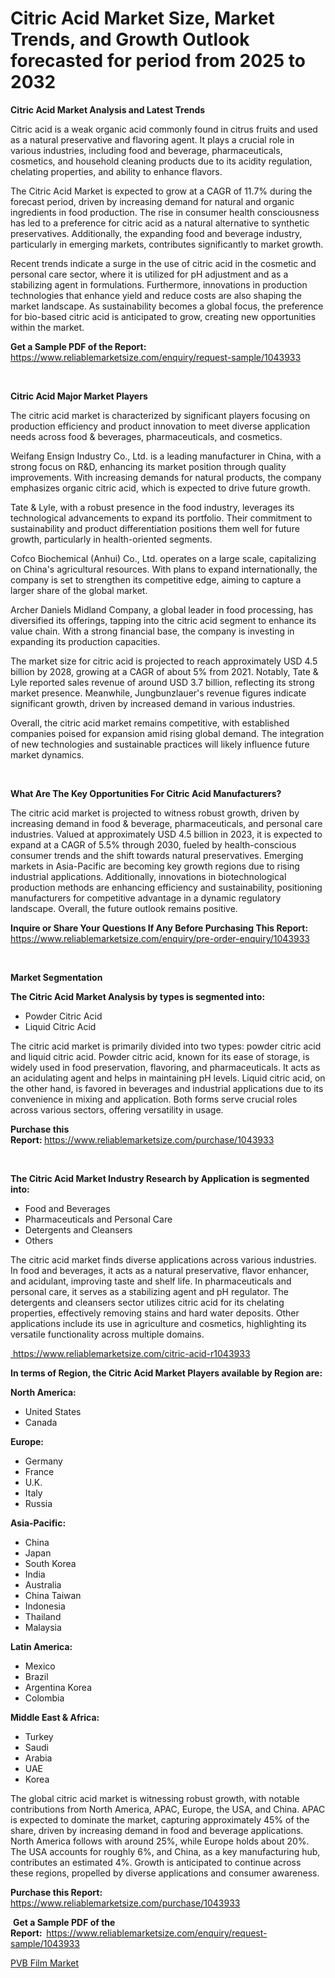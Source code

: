 <p><h1>Citric Acid Market Size, Market Trends, and Growth Outlook forecasted for period from 2025 to 2032</h1></p><p><strong>Citric Acid Market Analysis and Latest Trends</strong></p>
<p><p>Citric acid is a weak organic acid commonly found in citrus fruits and used as a natural preservative and flavoring agent. It plays a crucial role in various industries, including food and beverage, pharmaceuticals, cosmetics, and household cleaning products due to its acidity regulation, chelating properties, and ability to enhance flavors.</p><p>The Citric Acid Market is expected to grow at a CAGR of 11.7% during the forecast period, driven by increasing demand for natural and organic ingredients in food production. The rise in consumer health consciousness has led to a preference for citric acid as a natural alternative to synthetic preservatives. Additionally, the expanding food and beverage industry, particularly in emerging markets, contributes significantly to market growth.</p><p>Recent trends indicate a surge in the use of citric acid in the cosmetic and personal care sector, where it is utilized for pH adjustment and as a stabilizing agent in formulations. Furthermore, innovations in production technologies that enhance yield and reduce costs are also shaping the market landscape. As sustainability becomes a global focus, the preference for bio-based citric acid is anticipated to grow, creating new opportunities within the market.</p></p>
<p><strong>Get a Sample PDF of the Report:&nbsp;</strong> <a href="https://www.reliablemarketsize.com/enquiry/request-sample/1043933?utm_campaign=2626&utm_medium=2&utm_source=Github&utm_content=ia&utm_term=01042025&utm_id=citric-acid">https://www.reliablemarketsize.com/enquiry/request-sample/1043933</a></p>
<p>&nbsp;</p>
<p><strong>Citric Acid Major Market Players</strong></p>
<p><p>The citric acid market is characterized by significant players focusing on production efficiency and product innovation to meet diverse application needs across food & beverages, pharmaceuticals, and cosmetics. </p><p>Weifang Ensign Industry Co., Ltd. is a leading manufacturer in China, with a strong focus on R&D, enhancing its market position through quality improvements. With increasing demands for natural products, the company emphasizes organic citric acid, which is expected to drive future growth.</p><p>Tate & Lyle, with a robust presence in the food industry, leverages its technological advancements to expand its portfolio. Their commitment to sustainability and product differentiation positions them well for future growth, particularly in health-oriented segments.</p><p>Cofco Biochemical (Anhui) Co., Ltd. operates on a large scale, capitalizing on China's agricultural resources. With plans to expand internationally, the company is set to strengthen its competitive edge, aiming to capture a larger share of the global market.</p><p>Archer Daniels Midland Company, a global leader in food processing, has diversified its offerings, tapping into the citric acid segment to enhance its value chain. With a strong financial base, the company is investing in expanding its production capacities.</p><p>The market size for citric acid is projected to reach approximately USD 4.5 billion by 2028, growing at a CAGR of about 5% from 2021. Notably, Tate & Lyle reported sales revenue of around USD 3.7 billion, reflecting its strong market presence. Meanwhile, Jungbunzlauer's revenue figures indicate significant growth, driven by increased demand in various industries.</p><p>Overall, the citric acid market remains competitive, with established companies poised for expansion amid rising global demand. The integration of new technologies and sustainable practices will likely influence future market dynamics.</p></p>
<p>&nbsp;</p>
<p><strong>What Are The Key Opportunities For Citric Acid Manufacturers?</strong></p>
<p><p>The citric acid market is projected to witness robust growth, driven by increasing demand in food & beverage, pharmaceuticals, and personal care industries. Valued at approximately USD 4.5 billion in 2023, it is expected to expand at a CAGR of 5.5% through 2030, fueled by health-conscious consumer trends and the shift towards natural preservatives. Emerging markets in Asia-Pacific are becoming key growth regions due to rising industrial applications. Additionally, innovations in biotechnological production methods are enhancing efficiency and sustainability, positioning manufacturers for competitive advantage in a dynamic regulatory landscape. Overall, the future outlook remains positive.</p></p>
<p><strong>Inquire or Share Your Questions If Any Before Purchasing This Report:</strong> <a href="https://www.reliablemarketsize.com/enquiry/pre-order-enquiry/1043933?utm_campaign=2626&utm_medium=2&utm_source=Github&utm_content=ia&utm_term=01042025&utm_id=citric-acid">https://www.reliablemarketsize.com/enquiry/pre-order-enquiry/1043933</a></p>
<p>&nbsp;</p>
<p><strong>Market Segmentation</strong></p>
<p><strong>The Citric Acid Market Analysis by types is segmented into:</strong></p>
<p><ul><li>Powder Citric Acid</li><li>Liquid Citric Acid</li></ul></p>
<p><p>The citric acid market is primarily divided into two types: powder citric acid and liquid citric acid. Powder citric acid, known for its ease of storage, is widely used in food preservation, flavoring, and pharmaceuticals. It acts as an acidulating agent and helps in maintaining pH levels. Liquid citric acid, on the other hand, is favored in beverages and industrial applications due to its convenience in mixing and application. Both forms serve crucial roles across various sectors, offering versatility in usage.</p></p>
<p><strong>Purchase this Report:&nbsp;</strong><a href="https://www.reliablemarketsize.com/purchase/1043933?utm_campaign=2626&utm_medium=2&utm_source=Github&utm_content=ia&utm_term=01042025&utm_id=citric-acid">https://www.reliablemarketsize.com/purchase/1043933</a></p>
<p>&nbsp;</p>
<p><strong>The Citric Acid Market Industry Research by Application is segmented into:</strong></p>
<p><ul><li>Food and Beverages</li><li>Pharmaceuticals and Personal Care</li><li>Detergents and Cleansers</li><li>Others</li></ul></p>
<p><p>The citric acid market finds diverse applications across various industries. In food and beverages, it acts as a natural preservative, flavor enhancer, and acidulant, improving taste and shelf life. In pharmaceuticals and personal care, it serves as a stabilizing agent and pH regulator. The detergents and cleansers sector utilizes citric acid for its chelating properties, effectively removing stains and hard water deposits. Other applications include its use in agriculture and cosmetics, highlighting its versatile functionality across multiple domains.</p></p>
<p><a href="https://www.reliablemarketsize.com/citric-acid-r1043933?utm_campaign=2626&utm_medium=2&utm_source=Github&utm_content=ia&utm_term=01042025&utm_id=citric-acid">&nbsp;https://www.reliablemarketsize.com/citric-acid-r1043933</a></p>
<p><strong>In terms of Region, the Citric Acid Market Players available by Region are:</strong></p>
<p>
    <p> <strong> North America: </strong>
        <ul>
            <li>United States</li>
            <li>Canada</li>
        </ul>
        </p> 
    <p> <strong> Europe: </strong>
        <ul>
            <li>Germany</li>
            <li>France</li>
            <li>U.K.</li>
            <li>Italy</li>
            <li>Russia</li>
        </ul>
        </p> 
    <p> <strong> Asia-Pacific: </strong>
        <ul>
            <li>China</li>
            <li>Japan</li>
            <li>South Korea</li>
            <li>India</li>
            <li>Australia</li>
            <li>China Taiwan</li>
            <li>Indonesia</li>
            <li>Thailand</li>
            <li>Malaysia</li>
        </ul>
        </p> 
    <p> <strong> Latin America: </strong>
        <ul>
            <li>Mexico</li>
            <li>Brazil</li>
            <li>Argentina Korea</li>
            <li>Colombia</li>
        </ul>
        </p> 
    <p> <strong> Middle East & Africa: </strong>
        <ul>
            <li>Turkey</li>
            <li>Saudi</li>
            <li>Arabia</li>
            <li>UAE</li>
            <li>Korea</li>
        </ul>
    </p>
    </p>
<p><p>The global citric acid market is witnessing robust growth, with notable contributions from North America, APAC, Europe, the USA, and China. APAC is expected to dominate the market, capturing approximately 45% of the share, driven by increasing demand in food and beverage applications. North America follows with around 25%, while Europe holds about 20%. The USA accounts for roughly 6%, and China, as a key manufacturing hub, contributes an estimated 4%. Growth is anticipated to continue across these regions, propelled by diverse applications and consumer awareness.</p></p>
<p><strong>Purchase this Report: </strong><a href="https://www.reliablemarketsize.com/purchase/1043933?utm_campaign=2626&utm_medium=2&utm_source=Github&utm_content=ia&utm_term=01042025&utm_id=citric-acid">https://www.reliablemarketsize.com/purchase/1043933</a></p>
<p>&nbsp;<strong>Get a Sample PDF of the Report:&nbsp;&nbsp;</strong><a href="https://www.reliablemarketsize.com/enquiry/request-sample/1043933?utm_campaign=2626&utm_medium=2&utm_source=Github&utm_content=ia&utm_term=01042025&utm_id=citric-acid">https://www.reliablemarketsize.com/enquiry/request-sample/1043933</a></p>
<p><strong></strong></p>
<p><p><a href="https://github.com/ccreola81/Market-Research-Report-List-1/blob/main/pvb-film-market.md?utm_campaign=2626&utm_medium=2&utm_source=Github&utm_content=ia&utm_term=01042025&utm_id=citric-acid">PVB Film Market</a></p></p>